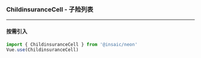 ### ChildinsuranceCell - 子险列表

---
#### 按需引入

```js
import { ChildinsuranceCell } from '@insaic/neon'
Vue.use(ChildinsuranceCell)
```